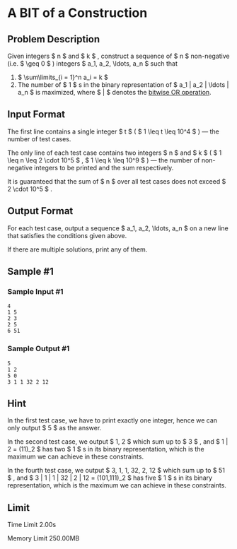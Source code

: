 # A BIT of a Construction

## Problem Description

Given integers $ n $ and $ k $ , construct a sequence of $ n $ non-negative (i.e. $ \geq 0 $ ) integers $ a_1, a_2, \ldots, a_n $ such that

1. $ \sum\limits_{i = 1}^n a_i = k $
2. The number of $ 1 $ s in the binary representation of $ a_1 | a_2 | \ldots | a_n $ is maximized, where $ | $ denotes the [bitwise OR operation](https://en.wikipedia.org/wiki/Bitwise_operation#OR).

## Input Format

The first line contains a single integer $ t $ ( $ 1 \leq t \leq 10^4 $ ) — the number of test cases.

The only line of each test case contains two integers $ n $ and $ k $ ( $ 1 \leq n \leq 2 \cdot 10^5 $ , $ 1 \leq k \leq 10^9 $ ) — the number of non-negative integers to be printed and the sum respectively.

It is guaranteed that the sum of $ n $ over all test cases does not exceed $ 2 \cdot 10^5 $ .

## Output Format

For each test case, output a sequence $ a_1, a_2, \ldots, a_n $ on a new line that satisfies the conditions given above.

If there are multiple solutions, print any of them.

## Sample #1

### Sample Input #1

```
4
1 5
2 3
2 5
6 51
```

### Sample Output #1

```
5
1 2
5 0
3 1 1 32 2 12
```

## Hint

In the first test case, we have to print exactly one integer, hence we can only output $ 5 $ as the answer.

In the second test case, we output $ 1, 2 $ which sum up to $ 3 $ , and $ 1 | 2 = (11)_2 $ has two $ 1 $ s in its binary representation, which is the maximum we can achieve in these constraints.

In the fourth test case, we output $ 3, 1, 1, 32, 2, 12 $ which sum up to $ 51 $ , and $ 3 | 1 | 1 | 32 | 2 | 12 = (101\,111)_2 $ has five $ 1 $ s in its binary representation, which is the maximum we can achieve in these constraints.

## Limit



Time Limit
2.00s

Memory Limit
250.00MB